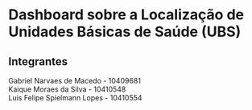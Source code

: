 # Dashboard sobre a Localização de Unidades Básicas de Saúde (UBS)

## Integrantes

Gabriel Narvaes de Macedo - 10409681 \
Kaique Moraes da Silva - 10410548 \
Luis Felipe Spielmann Lopes - 10410554
